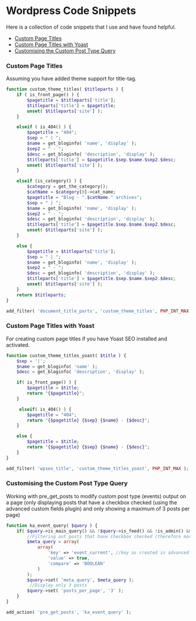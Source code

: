 # Wordpress Code Snippets

Here is a collection of code snippets that I use and have found helpful.

* [Custom Page Titles](#custom-page-titles)
* [Custom Page Titles with Yoast](#custom-page-titles-with-yoast)
* [Customising the Custom Post Type Query](#customising-the-custom-post-type-query)

### Custom Page Titles
Assuming you have added theme support for title-tag.

```php
function custom_theme_titles( $titleparts ) {
    if ( is_front_page() ) {
		$pagetitle = $titleparts['title'];
        $titleparts['title'] = $pagetitle;
        unset( $titleparts['site'] );
    }

    elseif ( is_404() ) {
    	$pagetitle = "404";
     	$sep = " | ";
        $name = get_bloginfo( 'name', 'display' );
        $sep2 = " - ";
        $desc = get_bloginfo( 'description', 'display' );
        $titleparts['title'] = $pagetitle.$sep.$name.$sep2.$desc;
        unset( $titleparts['site'] );
    }

    elseif (is_category() ) {
		$category = get_the_category();
		$catName = $category[0]->cat_name;		
		$pagetitle = "Blog - ".$catName." archives";		
    	$sep = " | ";
        $name = get_bloginfo( 'name', 'display' );
        $sep2 = " - ";
        $desc = get_bloginfo( 'description', 'display' );
        $titleparts['title'] = $pagetitle.$sep.$name.$sep2.$desc;
        unset( $titleparts['site'] );
    }

    else {
  		$pagetitle = $titleparts['title'];
        $sep = " | ";
        $name = get_bloginfo( 'name', 'display' );
        $sep2 = " - ";
        $desc = get_bloginfo( 'description', 'display' );
        $titleparts['title'] = $pagetitle.$sep.$name.$sep2.$desc;
        unset( $titleparts['site'] );
    }
    return $titleparts;
}

add_filter( 'document_title_parts', 'custom_theme_titles', PHP_INT_MAX );
```


### Custom Page Titles with Yoast
For creating custom page titles if you have Yoast SEO installed and activated.

```php
function custom_theme_titles_yoast( $title ) {
    $sep = '|';
    $name = get_bloginfo( 'name' );
	$desc = get_bloginfo( 'description', 'display' );

    if( is_front_page() ) {
		$pagetitle = $title;
		return "{$pagetitle}";
    }

     elseif( is_404() ) {
  		$pagetitle = "404";
		return "{$pagetitle} {$sep} {$name} - {$desc}";
    }

    else {
		$pagetitle = $title;   
		return "{$pagetitle} {$sep} {$name} - {$desc}";
    }
}

add_filter( 'wpseo_title', 'custom_theme_titles_yoast', PHP_INT_MAX );
```


### Customising the Custom Post Type Query
Working with pre_get_posts to modify custom post type (events) output on a page (only displaying posts that have a checkbox checked (using the advanced custom fields plugin) and only showing a maximum of 3 posts per page)

```php
function ka_event_query( $query ) {
	if( $query->is_main_query() && !$query->is_feed() && !is_admin() && $query->is_post_type_archive( 'events' ) ) {
		//Filtering out posts that have checkbox checked (therefore marked as true)
		$meta_query = array(
			array(
				'key' => 'event_current', //key as created in advanced custom field
				'value' => true,
				'compare' => 'BOOLEAN'
			)
		);
		$query->set( 'meta_query', $meta_query );
		 //Display only 3 posts
		$query->set( 'posts_per_page', '3' );
	}
}

add_action( 'pre_get_posts', 'ka_event_query' );

```